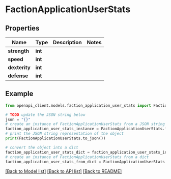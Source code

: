 # FactionApplicationUserStats


## Properties

Name | Type | Description | Notes
------------ | ------------- | ------------- | -------------
**strength** | **int** |  | 
**speed** | **int** |  | 
**dexterity** | **int** |  | 
**defense** | **int** |  | 

## Example

```python
from openapi_client.models.faction_application_user_stats import FactionApplicationUserStats

# TODO update the JSON string below
json = "{}"
# create an instance of FactionApplicationUserStats from a JSON string
faction_application_user_stats_instance = FactionApplicationUserStats.from_json(json)
# print the JSON string representation of the object
print(FactionApplicationUserStats.to_json())

# convert the object into a dict
faction_application_user_stats_dict = faction_application_user_stats_instance.to_dict()
# create an instance of FactionApplicationUserStats from a dict
faction_application_user_stats_from_dict = FactionApplicationUserStats.from_dict(faction_application_user_stats_dict)
```
[[Back to Model list]](../README.md#documentation-for-models) [[Back to API list]](../README.md#documentation-for-api-endpoints) [[Back to README]](../README.md)


